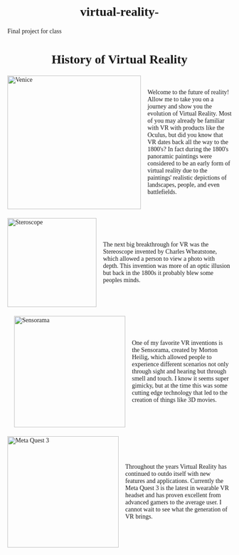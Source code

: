 # virtual-reality-
Final project for class
<!DOCTYPE html>
<html lang="en">
<head>
    <meta charset="UTF-8">
    <meta name="viewport" content="width=device-width, initial-scale=1.0">
    <title>History of Virtual Reality</title>
    <!-- Google Fonts -->
    <link href="https://fonts.googleapis.com/css2?family=Old+Standard+TT&family=Times+New+Roman&display=swap" rel="stylesheet">
    <style>
        body {
            font-family: 'Times New Roman', Times, serif;
        }
        h1 {
            text-align: center;
            font-family: 'Old Standard TT', serif;
            margin-bottom: 20px;
        }
        .content {
            display: flex;
            align-items: center;
            margin-bottom: 20px;
        }
        .content img {
            margin-right: 15px;
        }
        .content.left img {
            float: left;
            margin-right: 15px;
        }
        .content.right img {
            float: right;
            margin-left: 15px;
        }
    </style>
</head>
<body>

<h1>History of Virtual Reality</h1>

<div class="content left">
    <img src="C:\School\ComSci\panoramic pic.jpg" alt="Venice" width="300" height="300">
    <p>Welcome to the future of reality! Allow me to take you on a journey and show you the evolution of Virtual Reality. Most of you may already be familiar with VR with products like the Oculus, but did you know that VR dates back all the way to the 1800's? In fact during the 1800's panoramic paintings were considered to be an early form of virtual reality due to the paintings' realistic depictions of landscapes, people, and even battlefields.</p>
</div>

<div class="content left">
    <img src="C:\School\ComSci\stereoscopic-photo.jpg" alt="Steroscope" width="200" height="200">
    <p>The next big breakthrough for VR was the Stereoscope invented by Charles Wheatstone, which allowed a person to view a photo with depth. This invention was more of an optic illusion but back in the 1800s it probably blew some peoples minds.</p>
</div>

<div class="content right">
    <img src="C:\School\ComSci\sensorama.jpeg" alt="Sensorama" width="250" height="250">
    <p>One of my favorite VR inventions is the Sensorama, created by Morton Heilig, which allowed people to experience different scenarios not only through sight and hearing but through smell and touch. I know it seems super gimicky, but at the time this was some cutting edge technology that led to the creation of things like 3D movies.</p>

</div>

<div class="content left">
    <img src="C:\School\ComSci\meta quest 3.jpeg" alt="Meta Quest 3" width="250" height="250">
    <p>Throughout the years Virtual Reality has continued to outdo itself with new features and applications. Currently the Meta Quest 3 is the latest in wearable VR headset and has proven excellent from advanced gamers to the average user. I cannot wait to see what the generation of VR brings.</p>
</div>

</body>
</html>
